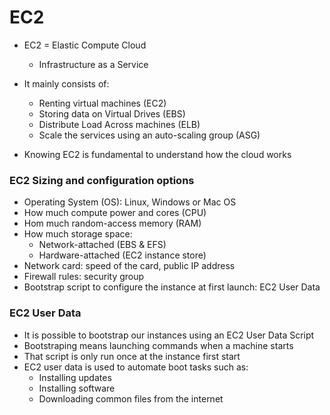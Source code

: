 # EC2

- EC2 = Elastic Compute Cloud
    - Infrastructure as a Service

- It mainly consists of: 
    - Renting virtual machines (EC2)
    - Storing data on Virtual Drives (EBS)
    - Distribute Load Across machines (ELB)
    - Scale the services using an auto-scaling group (ASG)
- Knowing EC2 is fundamental to understand how the cloud works

### EC2 Sizing and configuration options

- Operating System (OS): Linux, Windows or Mac OS
- How much compute power and cores (CPU)
- Hom much random-access memory (RAM)
- How much storage space: 
    - Network-attached (EBS & EFS)
    - Hardware-attached (EC2 instance store)
- Network card: speed of the card, public IP address
- Firewall rules: security group
- Bootstrap script to configure the instance at first launch: EC2 User Data

### EC2 User Data

- It is possible to bootstrap our instances using an EC2 User Data Script
- Bootstraping means launching commands when a machine starts 
- That script is only run once at the instance first start
- EC2 user data is used to automate boot tasks such as:
    - Installing updates
    - Installing software
    - Downloading common files from the internet 
    